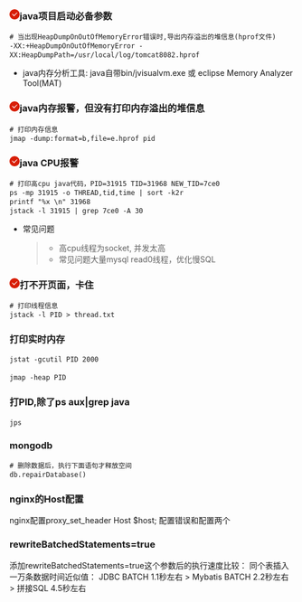 
### <img src="../../assets/18.png"/>java项目启动必备参数
~~~shell script
# 当出现HeapDumpOnOutOfMemoryError错误时,导出内存溢出的堆信息(hprof文件)
-XX:+HeapDumpOnOutOfMemoryError -XX:HeapDumpPath=/usr/local/log/tomcat8082.hprof
~~~
* java内存分析工具: java自带bin/jvisualvm.exe 或 eclipse Memory Analyzer Tool(MAT)

### <img src="../../assets/18.png"/>java内存报警，但没有打印内存溢出的堆信息
```shell script
# 打印内存信息
jmap -dump:format=b,file=e.hprof pid
```

### <img src="../../assets/18.png"/>java CPU报警
```shell script
# 打印高cpu java代码，PID=31915 TID=31968 NEW_TID=7ce0 
ps -mp 31915 -o THREAD,tid,time | sort -k2r
printf "%x \n" 31968
jstack -l 31915 | grep 7ce0 -A 30
```
* 常见问题
    > * 高cpu线程为socket, 并发太高
    > * 常见问题大量mysql read0线程，优化慢SQL

### <img src="../../assets/18.png"/>打不开页面，卡住
```shell script
# 打印线程信息
jstack -l PID > thread.txt
```

### 打印实时内存
```shell script
jstat -gcutil PID 2000

jmap -heap PID

```

### 打PID,除了ps aux|grep java
```
jps
```

### mongodb
```shell script
# 删除数据后，执行下面语句才释放空间
db.repairDatabase()
```

### nginx的Host配置
nginx配置proxy_set_header  Host  $host;
配置错误和配置两个

### rewriteBatchedStatements=true 
添加rewriteBatchedStatements=true这个参数后的执行速度比较：
同个表插入一万条数据时间近似值：
JDBC BATCH 1.1秒左右 > Mybatis BATCH 2.2秒左右 > 拼接SQL 4.5秒左右






